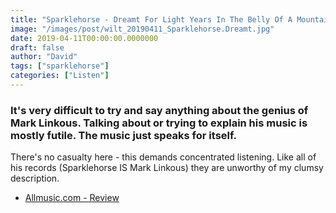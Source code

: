 ```yaml
---
title: "Sparklehorse - Dreamt For Light Years In The Belly Of A Mountain (2006)"
image: "/images/post/wilt_20190411_Sparklehorse.Dreamt.jpg"
date: 2019-04-11T00:00:00.0000000
draft: false
author: "David"
tags: ["sparklehorse"]
categories: ["Listen"]
---
```

### It's very difficult to try and say anything about the genius of Mark Linkous. Talking about or trying to explain his music is mostly futile. The music just speaks for itself. 

 There's no casualty here - this demands concentrated listening. Like all of his records (Sparklehorse IS Mark Linkous) they are unworthy of my clumsy description.

-  [Allmusic.com - Review](https://www.allmusic.com/album/dreamt-for-light-years-in-the-belly-of-a-mountain-mw0000740040)